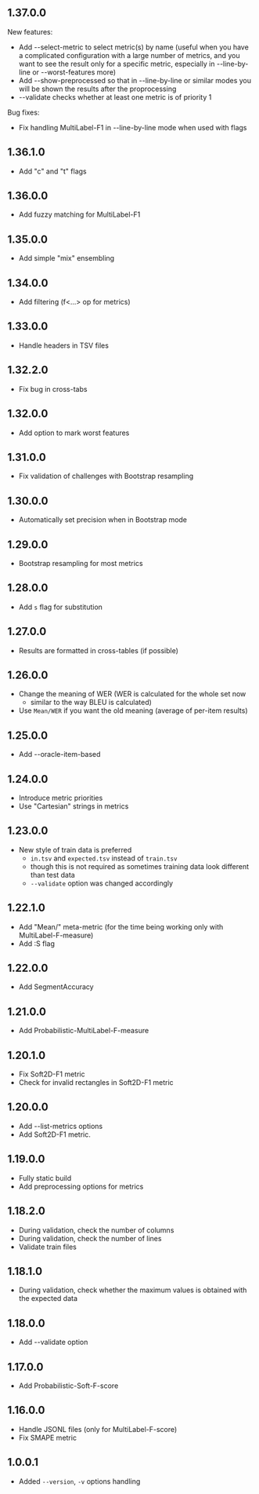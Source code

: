 
## 1.37.0.0

New features:

* Add --select-metric to select metric(s) by name (useful when you
  have a complicated configuration with a large number of metrics,
  and you want to see the result only for a specific metric, especially
  in --line-by-line or --worst-features more)
* Add --show-preprocessed so that in --line-by-line or similar modes you
  will be shown the results after the proprocessing
* --validate checks whether at least one metric is of priority 1

Bug fixes:

* Fix handling MultiLabel-F1 in --line-by-line mode when used with flags

## 1.36.1.0

* Add "c" and "t" flags

## 1.36.0.0

* Add fuzzy matching for MultiLabel-F1

## 1.35.0.0

* Add simple "mix" ensembling

## 1.34.0.0

* Add filtering (f<...> op for metrics)

## 1.33.0.0

* Handle headers in TSV files

## 1.32.2.0

* Fix bug in cross-tabs

## 1.32.0.0

* Add option to mark worst features

## 1.31.0.0

* Fix validation of challenges with Bootstrap resampling

## 1.30.0.0

* Automatically set precision when in Bootstrap mode

## 1.29.0.0

* Bootstrap resampling for most metrics

## 1.28.0.0

* Add `s` flag for substitution

## 1.27.0.0

* Results are formatted in cross-tables (if possible)

## 1.26.0.0

* Change the meaning of WER (WER is calculated for the whole set now
  - similar to the way BLEU is calculated)
* Use `Mean/WER` if you want the old meaning (average of per-item results)

## 1.25.0.0

* Add --oracle-item-based

## 1.24.0.0

* Introduce metric priorities
* Use "Cartesian" strings in metrics

## 1.23.0.0

* New style of train data is preferred
  - `in.tsv` and `expected.tsv` instead of `train.tsv`
  - though this is not required as sometimes training data look different than test data
  - `--validate` option was changed accordingly

## 1.22.1.0

* Add "Mean/" meta-metric (for the time being working only with MultiLabel-F-measure)
* Add :S flag

## 1.22.0.0

* Add SegmentAccuracy

## 1.21.0.0

* Add Probabilistic-MultiLabel-F-measure

## 1.20.1.0

* Fix Soft2D-F1 metric
* Check for invalid rectangles in Soft2D-F1 metric

## 1.20.0.0

* Add --list-metrics options
* Add Soft2D-F1 metric.

## 1.19.0.0

* Fully static build
* Add preprocessing options for metrics

## 1.18.2.0

* During validation, check the number of columns
* During validation, check the number of lines
* Validate train files

## 1.18.1.0

* During validation, check whether the maximum values is obtained with the expected data

## 1.18.0.0

* Add --validate option

## 1.17.0.0

* Add Probabilistic-Soft-F-score

## 1.16.0.0

* Handle JSONL files (only for MultiLabel-F-score)
* Fix SMAPE metric

## 1.0.0.1

* Added `--version`, `-v` options handling
